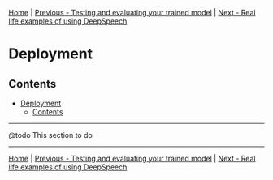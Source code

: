 [Home](README.md) | [Previous - Testing and evaluating your trained model](TESTING.md) | [Next - Real life examples of using DeepSpeech](EXAMPLES.md)

# Deployment

## Contents

- [Deployment](#deployment)
  * [Contents](#contents)

---

@todo This section to do

---

[Home](README.md) | [Previous - Testing and evaluating your trained model](TESTING.md) | [Next - Real life examples of using DeepSpeech](EXAMPLES.md)
